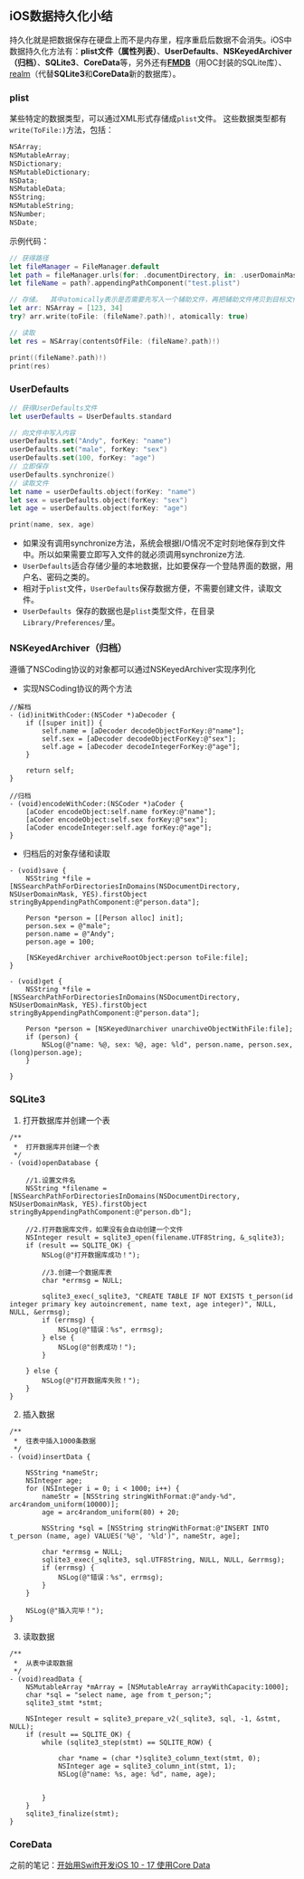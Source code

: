 iOS数据持久化小结
----------


持久化就是把数据保存在硬盘上而不是内存里，程序重启后数据不会消失。iOS中数据持久化方法有：**plist文件（属性列表）**、**UserDefaults**、**NSKeyedArchiver（归档）**、**SQLite3**、**CoreData**等，另外还有[**FMDB**](https://link.jianshu.com/?t=https://github.com/ccgus/fmdb)（用OC封装的SQLite库）、[realm](https://github.com/realm/realm-cocoa)（代替**SQLite3**和**CoreData**新的数据库）。



### plist
某些特定的数据类型，可以通过XML形式存储成`plist`文件。
这些数据类型都有`write(ToFile:)`方法，包括：
```swift
NSArray;
NSMutableArray;
NSDictionary;
NSMutableDictionary;
NSData;
NSMutableData;
NSString;
NSMutableString;
NSNumber;
NSDate;
```
示例代码：
```swift
// 获得路径
let fileManager = FileManager.default
let path = fileManager.urls(for: .documentDirectory, in: .userDomainMask).first
let fileName = path?.appendingPathComponent("test.plist")

// 存储。  其中atomically表示是否需要先写入一个辅助文件，再把辅助文件拷贝到目标文件地址。这是更安全的写入文件方法，一般都写true。
let arr: NSArray = [123, 34]
try? arr.write(toFile: (fileName?.path)!, atomically: true)

// 读取
let res = NSArray(contentsOfFile: (fileName?.path)!)

print((fileName?.path)!)
print(res)
```

### UserDefaults
```swift
// 获得UserDefaults文件
let userDefaults = UserDefaults.standard

// 向文件中写入内容
userDefaults.set("Andy", forKey: "name")
userDefaults.set("male", forKey: "sex")
userDefaults.set(100, forKey: "age")
// 立即保存
userDefaults.synchronize()
// 读取文件
let name = userDefaults.object(forKey: "name")
let sex = userDefaults.object(forKey: "sex")
let age = userDefaults.object(forKey: "age")

print(name, sex, age)
```
- 如果没有调用synchronize方法，系统会根据I/O情况不定时刻地保存到文件中。所以如果需要立即写入文件的就必须调用synchronize方法.
- `UserDefaults`适合存储少量的本地数据，比如要保存一个登陆界面的数据，用户名、密码之类的。
- 相对于`plist`文件，`UserDefaults`保存数据方便，不需要创建文件，读取文件。
- `UserDefaults `保存的数据也是`plist`类型文件，在目录`Library/Preferences/`里。

### NSKeyedArchiver（归档）
遵循了NSCoding协议的对象都可以通过NSKeyedArchiver实现序列化
- 实现NSCoding协议的两个方法
```
//解档
- (id)initWithCoder:(NSCoder *)aDecoder {
    if ([super init]) {
        self.name = [aDecoder decodeObjectForKey:@"name"];
        self.sex = [aDecoder decodeObjectForKey:@"sex"];
        self.age = [aDecoder decodeIntegerForKey:@"age"];
    }
    
    return self;
}

//归档
- (void)encodeWithCoder:(NSCoder *)aCoder {
    [aCoder encodeObject:self.name forKey:@"name"];
    [aCoder encodeObject:self.sex forKey:@"sex"];
    [aCoder encodeInteger:self.age forKey:@"age"];
}
```
- 归档后的对象存储和读取
```
- (void)save {
    NSString *file = [NSSearchPathForDirectoriesInDomains(NSDocumentDirectory, NSUserDomainMask, YES).firstObject stringByAppendingPathComponent:@"person.data"];
    
    Person *person = [[Person alloc] init];
    person.sex = @"male";
    person.name = @"Andy";
    person.age = 100;
    
    [NSKeyedArchiver archiveRootObject:person toFile:file];
}

- (void)get {
    NSString *file = [NSSearchPathForDirectoriesInDomains(NSDocumentDirectory, NSUserDomainMask, YES).firstObject stringByAppendingPathComponent:@"person.data"];
    
    Person *person = [NSKeyedUnarchiver unarchiveObjectWithFile:file];
    if (person) {
        NSLog(@"name: %@, sex: %@, age: %ld", person.name, person.sex, (long)person.age);
    }

}
```


### SQLite3 

1. 打开数据库并创建一个表
```
/**
 *  打开数据库并创建一个表
 */
- (void)openDatabase {
    
    //1.设置文件名
    NSString *filename = [NSSearchPathForDirectoriesInDomains(NSDocumentDirectory, NSUserDomainMask, YES).firstObject stringByAppendingPathComponent:@"person.db"];
    
    //2.打开数据库文件，如果没有会自动创建一个文件
    NSInteger result = sqlite3_open(filename.UTF8String, &_sqlite3);
    if (result == SQLITE_OK) {
        NSLog(@"打开数据库成功！");
        
        //3.创建一个数据库表
        char *errmsg = NULL;
        
        sqlite3_exec(_sqlite3, "CREATE TABLE IF NOT EXISTS t_person(id integer primary key autoincrement, name text, age integer)", NULL, NULL, &errmsg);
        if (errmsg) {
            NSLog(@"错误：%s", errmsg);
        } else {
            NSLog(@"创表成功！");
        }
        
    } else {
        NSLog(@"打开数据库失败！");
    }
}
```
2. 插入数据
```
/**
 *  往表中插入1000条数据
 */
- (void)insertData {
    
    NSString *nameStr;
    NSInteger age;
    for (NSInteger i = 0; i < 1000; i++) {
        nameStr = [NSString stringWithFormat:@"andy-%d", arc4random_uniform(10000)];
        age = arc4random_uniform(80) + 20;
        
        NSString *sql = [NSString stringWithFormat:@"INSERT INTO t_person (name, age) VALUES('%@', '%ld')", nameStr, age];
        
        char *errmsg = NULL;
        sqlite3_exec(_sqlite3, sql.UTF8String, NULL, NULL, &errmsg);
        if (errmsg) {
            NSLog(@"错误：%s", errmsg);
        }
    }
    
    NSLog(@"插入完毕！");
}
```
3. 读取数据
```
/**
 *  从表中读取数据
 */
- (void)readData {
    NSMutableArray *mArray = [NSMutableArray arrayWithCapacity:1000];
    char *sql = "select name, age from t_person;";
    sqlite3_stmt *stmt;

    NSInteger result = sqlite3_prepare_v2(_sqlite3, sql, -1, &stmt, NULL);
    if (result == SQLITE_OK) {
        while (sqlite3_step(stmt) == SQLITE_ROW) {

            char *name = (char *)sqlite3_column_text(stmt, 0);
            NSInteger age = sqlite3_column_int(stmt, 1);
            NSLog(@"name: %s, age: %d", name, age);

      
        }
    }
    sqlite3_finalize(stmt);
}
```

### CoreData
之前的笔记：[开始用Swift开发iOS 10 - 17 使用Core Data](http://andyron.com/2017/beginning-ios-swift-17.html)


